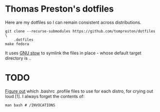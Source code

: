 # Thomas Preston's dotfiles
Here are my dotfiles so I can remain consistent across distributions.

    git clone --recurse-submodules https://github.com/tompreston/dotfiles \
        .dotfiles
    make fedora

It uses [GNU stow](https://www.gnu.org/software/stow/manual/stow.html) to
symlink the files in place - whose default target directory is ..

# TODO
[Figure out](https://shreevatsa.wordpress.com/2008/03/30/zshbash-startup-files-loading-order-bashrc-zshrc-etc/)
which .bashrc .profile files to use for each distro, for crying out loud [1]. I
always forget the contents of:

    man bash # /INVOCATIONS
